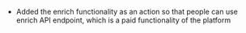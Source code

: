 * Added the enrich functionality as an action so that people can use enrich API endpoint, which is a paid functionality of the platform